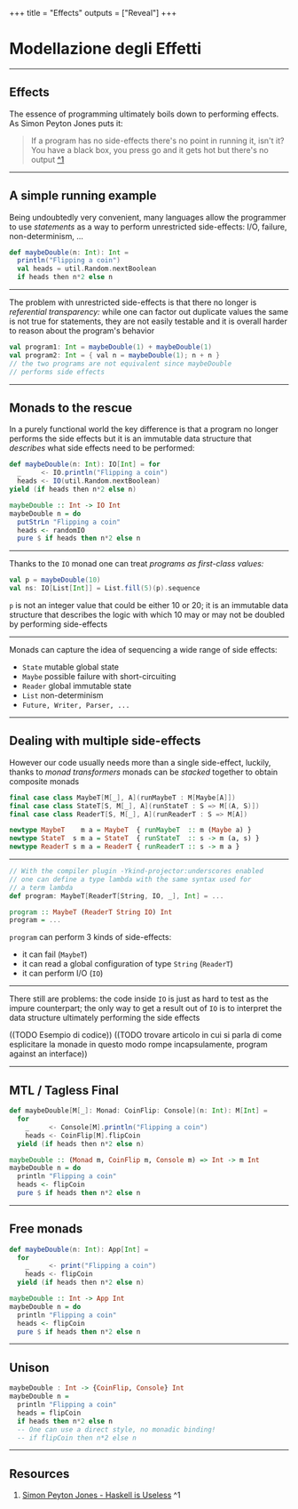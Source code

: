 +++
title = "Effects"
outputs = ["Reveal"]
+++


# Modellazione degli Effetti

---

## Effects

The essence of programming ultimately boils down to performing effects. As Simon Peyton Jones puts it:

 >If a program has no side-effects there's no point in running it, isn't it? You have a black box, you press go and it gets hot but there's no output [\^1](#resources)

---

## A simple running example

Being undoubtedly very convenient, many languages allow the programmer to use _statements_ as a way to perform unrestricted side-effects: I/O, failure, non-determinism, ...

```scala
def maybeDouble(n: Int): Int =
  println("Flipping a coin")
  val heads = util.Random.nextBoolean
  if heads then n*2 else n
```

---

The problem with unrestricted side-effects is that there no longer is _referential transparency:_ while one can factor out duplicate values the same is not true for statements, they are not easily testable and it is overall harder to reason about the program's behavior

```scala
val program1: Int = maybeDouble(1) + maybeDouble(1)
val program2: Int = { val n = maybeDouble(1); n + n }
// the two programs are not equivalent since maybeDouble
// performs side effects
```

---

## Monads to the rescue

In a purely functional world the key difference is that a program no longer performs the side effects but it is an immutable data structure that _describes_ what side effects need to be performed:

```scala
def maybeDouble(n: Int): IO[Int] = for
  _     <- IO.println("Flipping a coin")
  heads <- IO(util.Random.nextBoolean)
yield (if heads then n*2 else n)
```

```haskell
maybeDouble :: Int -> IO Int
maybeDouble n = do
  putStrLn "Flipping a coin"
  heads <- randomIO
  pure $ if heads then n*2 else n
```

---

Thanks to the `IO` monad one can treat _programs as first-class values:_

```scala
val p = maybeDouble(10)
val ns: IO[List[Int]] = List.fill(5)(p).sequence
```

`p` is not an integer value that could be either 10 or 20; it is an immutable data structure that describes the logic with which 10 may or may not be doubled by performing side-effects

---

Monads can capture the idea of sequencing a wide range of side effects:

- `State` mutable global state
- `Maybe` possible failure with short-circuiting
- `Reader` global immutable state
- `List` non-determinism
- `Future, Writer, Parser, ...`

---

## Dealing with multiple side-effects

However our code usually needs more than a single side-effect, luckily, thanks to _monad transformers_ monads can be _stacked_ together to obtain composite monads

```scala
final case class MaybeT[M[_], A](runMaybeT : M[Maybe[A]])
final case class StateT[S, M[_], A](runStateT : S => M[(A, S)])
final case class ReaderT[S, M[_], A](runReaderT : S => M[A])
```

```haskell
newtype MaybeT    m a = MaybeT  { runMaybeT  :: m (Maybe a) }
newtype StateT  s m a = StateT  { runStateT  :: s -> m (a, s) }
newtype ReaderT s m a = ReaderT { runReaderT :: s -> m a }
```

---

```scala
// With the compiler plugin -Ykind-projector:underscores enabled
// one can define a type lambda with the same syntax used for 
// a term lambda
def program: MaybeT[ReaderT[String, IO, _], Int] = ...
```

```haskell
program :: MaybeT (ReaderT String IO) Int
program = ...
```

`program` can perform 3 kinds of side-effects:

- it can fail (`MaybeT`)
- it can read a global configuration of type `String` (`ReaderT`)
- it can perform I/O (`IO`)

---

There still are problems: the code inside `IO` is just as hard to test as the impure counterpart; the only way to get a result out of `IO` is to interpret the data structure ultimately performing the side effects

((TODO Esempio di codice))
((TODO trovare articolo in cui si parla di come esplicitare la monade in questo modo rompe incapsulamente, program against an interface))

---

## MTL / Tagless Final

```scala
def maybeDouble[M[_]: Monad: CoinFlip: Console](n: Int): M[Int] =
  for 
    _     <- Console[M].println("Flipping a coin")
    heads <- CoinFlip[M].flipCoin
  yield (if heads then n*2 else n)
```

```haskell
maybeDouble :: (Monad m, CoinFlip m, Console m) => Int -> m Int
maybeDouble n = do
  println "Flipping a coin"
  heads <- flipCoin
  pure $ if heads then n*2 else n
```

---

## Free monads

```scala
def maybeDouble(n: Int): App[Int] =
  for
    _     <- print("Flipping a coin")
    heads <- flipCoin
  yield (if heads then n*2 else n)
```

```haskell
maybeDouble :: Int -> App Int
maybeDouble n = do
  println "Flipping a coin"
  heads <- flipCoin
  pure $ if heads then n*2 else n
```

---

## Unison

```haskell
maybeDouble : Int -> {CoinFlip, Console} Int
maybeDouble n =
  println "Flipping a coin"
  heads = flipCoin
  if heads then n*2 else n
  -- One can use a direct style, no monadic binding!
  -- if flipCoin then n*2 else n
```

---

<!-- .slide: id="sources" -->
## Resources

1. [Simon Peyton Jones - Haskell is Useless](https://www.youtube.com/watch?v=iSmkqocn0oQ) ^1
